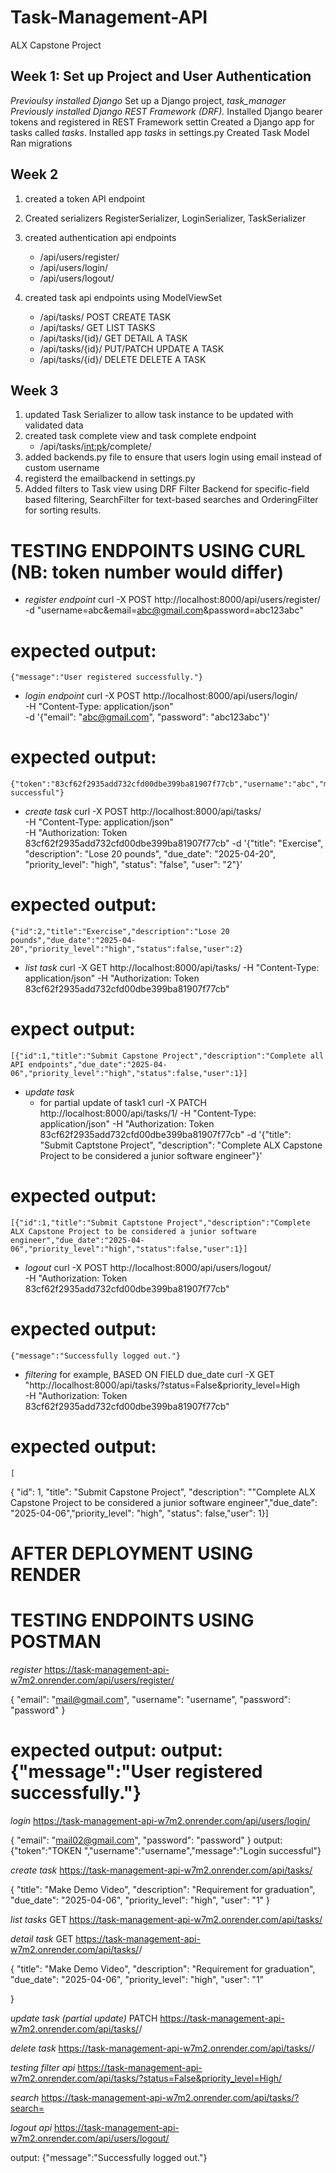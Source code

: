 # Task-Management-API
ALX Capstone Project


## Week 1: Set up Project and User Authentication
*Previoulsy installed Django*
Set up a Django project, *task_manager* 
*Previously installed Django REST Framework (DRF).*
Installed Django bearer tokens and registered in REST Framework settin
Created a Django app for tasks called *tasks*.
Installed app *tasks* in settings.py
Created Task Model
Ran migrations

## Week 2
1. created a token API endpoint
2. Created serializers RegisterSerializer, LoginSerializer, TaskSerializer
3. created authentication api endpoints
    - /api/users/register/
    - /api/users/login/
    - /api/users/logout/

4. created task api endpoints using ModelViewSet
    - /api/tasks/        POST         CREATE TASK
    - /api/tasks/        GET          LIST TASKS   
    - /api/tasks/{id}/   GET          DETAIL A TASK
    - /api/tasks/{id}/   PUT/PATCH    UPDATE A TASK
    - /api/tasks/{id}/   DELETE       DELETE A TASK

## Week 3
1. updated Task Serializer to allow task instance to be updated with validated data
2. created task complete view and task complete endpoint
    - /api/tasks/<int:pk>/complete/
3. added backends.py file to ensure that users login using email instead of custom username
4. registerd the emailbackend in settings.py
5. Added filters to Task view using DRF Filter Backend for specific-field based filtering, SearchFilter for text-based searches and OrderingFilter for sorting results. 



# TESTING ENDPOINTS USING CURL (NB: token number would differ)
- *register endpoint*
    curl -X POST http://localhost:8000/api/users/register/ \
    -d "username=abc&email=abc@gmail.com&password=abc123abc"
# expected output:
    {"message":"User registered successfully."}

- *login endpoint*
    curl -X POST http://localhost:8000/api/users/login/ \
    -H "Content-Type: application/json"\
    -d '{"email": "abc@gmail.com", "password": "abc123abc"}'
# expected output:
    {"token":"83cf62f2935add732cfd00dbe399ba81907f77cb","username":"abc","message":"Login successful"}

- *create task*
    curl -X POST http://localhost:8000/api/tasks/ \
    -H "Content-Type: application/json" \
    -H "Authorization: Token 83cf62f2935add732cfd00dbe399ba81907f77cb"
     -d '{"title": "Exercise", "description": "Lose 20 pounds", "due_date": "2025-04-20", "priority_level": "high", "status": "false", "user": "2"}'
# expected output:
    {"id":2,"title":"Exercise","description":"Lose 20 pounds","due_date":"2025-04-20","priority_level":"high","status":false,"user":2}

- *list task*
    curl -X GET http://localhost:8000/api/tasks/ 
    -H "Content-Type: application/json" 
    -H "Authorization: Token 83cf62f2935add732cfd00dbe399ba81907f77cb"
# expect output:
    [{"id":1,"title":"Submit Capstone Project","description":"Complete all API endpoints","due_date":"2025-04-06","priority_level":"high","status":false,"user":1}]

- *update task*
    - for partial update of task1
    curl -X PATCH http://localhost:8000/api/tasks/1/ 
    -H "Content-Type: application/json" 
    -H "Authorization: Token 83cf62f2935add732cfd00dbe399ba81907f77cb"
    -d '{"title": "Submit Captstone Project", "description": "Complete ALX Capstone Project to be considered a junior software engineer"}'
# expected output: 
    [{"id":1,"title":"Submit Captstone Project","description":"Complete ALX Capstone Project to be considered a junior software engineer","due_date":"2025-04-06","priority_level":"high","status":false,"user":1}]

- *logout*
    curl -X POST http://localhost:8000/api/users/logout/ \
    -H "Authorization: Token 83cf62f2935add732cfd00dbe399ba81907f77cb"
# expected output:
    {"message":"Successfully logged out."}

- *filtering*
 for example, BASED ON FIELD due_date
    curl -X GET "http://localhost:8000/api/tasks/?status=False&priority_level=High \
    -H "Authorization: Token 83cf62f2935add732cfd00dbe399ba81907f77cb"

# expected output:
    [
  {
    "id": 1, "title": "Submit Capstone Project", "description": ""Complete ALX Capstone Project to be considered a junior software engineer","due_date": "2025-04-06","priority_level": "high", "status": false,"user": 1}]

# AFTER DEPLOYMENT USING RENDER
# TESTING ENDPOINTS USING POSTMAN
*register* 
https://task-management-api-w7m2.onrender.com/api/users/register/

{
  "email": "mail@gmail.com",
  "username": "username",
  "password": "password"
}
# expected output: output: {"message":"User registered successfully."}

*login*
https://task-management-api-w7m2.onrender.com/api/users/login/

{
  "email": "mail02@gmail.com",
  "password": "password"
}                                                                                             output: {"token":"TOKEN ","username":"username","message":"Login successful"}


*create task*
https://task-management-api-w7m2.onrender.com/api/tasks/

{
  "title": "Make Demo Video",
  "description": "Requirement for graduation",
  "due_date": "2025-04-06",
  "priority_level": "high",
  "user": "1"
}              

*list tasks*
GET
https://task-management-api-w7m2.onrender.com/api/tasks/


*detail task*
GET
https://task-management-api-w7m2.onrender.com/api/tasks/<ID>/

{
  "title": "Make Demo Video",
  "description": "Requirement for graduation",
  "due_date": "2025-04-06",
  "priority_level": "high",
  "user": "1"


}

*update task (partial update)* 
PATCH
https://task-management-api-w7m2.onrender.com/api/tasks/<ID>/


*delete task*
https://task-management-api-w7m2.onrender.com/api/tasks/<ID>/


*testing filter api*
https://task-management-api-w7m2.onrender.com/api/tasks/?status=False&priority_level=High/

*search*
https://task-management-api-w7m2.onrender.com/api/tasks/?search=

*logout api*
https://task-management-api-w7m2.onrender.com/api/users/logout/

output: {"message":"Successfully logged out."}


